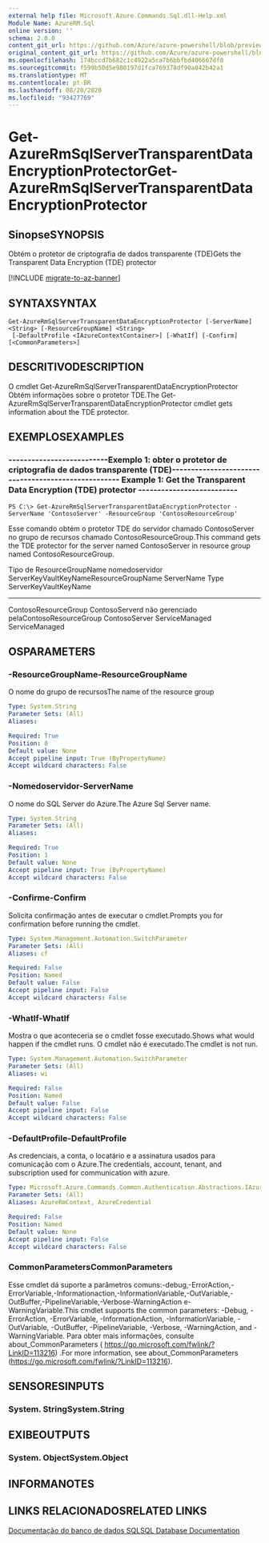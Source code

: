 ```yaml
---
external help file: Microsoft.Azure.Commands.Sql.dll-Help.xml
Module Name: AzureRM.Sql
online version: ''
schema: 2.0.0
content_git_url: https://github.com/Azure/azure-powershell/blob/preview/src/ResourceManager/Sql/Commands.Sql/help/Get-AzureRmSqlServerTransparentDataEncryptionProtector.md
original_content_git_url: https://github.com/Azure/azure-powershell/blob/preview/src/ResourceManager/Sql/Commands.Sql/help/Get-AzureRmSqlServerTransparentDataEncryptionProtector.md
ms.openlocfilehash: 174bccd7b682c1c4922a5ca7b6bbfbd406667df0
ms.sourcegitcommit: f599b50d5e980197d1fca769378df90a842b42a1
ms.translationtype: MT
ms.contentlocale: pt-BR
ms.lasthandoff: 08/20/2020
ms.locfileid: "93427769"
---
```

# <span data-ttu-id="98f9b-101">Get-AzureRmSqlServerTransparentDataEncryptionProtector</span><span class="sxs-lookup"><span data-stu-id="98f9b-101">Get-AzureRmSqlServerTransparentDataEncryptionProtector</span></span>

## <span data-ttu-id="98f9b-102">Sinopse</span><span class="sxs-lookup"><span data-stu-id="98f9b-102">SYNOPSIS</span></span>
<span data-ttu-id="98f9b-103">Obtém o protetor de criptografia de dados transparente (TDE)</span><span class="sxs-lookup"><span data-stu-id="98f9b-103">Gets the Transparent Data Encryption (TDE) protector</span></span>

[!INCLUDE [migrate-to-az-banner](../../includes/migrate-to-az-banner.md)]

## <span data-ttu-id="98f9b-104">SYNTAX</span><span class="sxs-lookup"><span data-stu-id="98f9b-104">SYNTAX</span></span>

```
Get-AzureRmSqlServerTransparentDataEncryptionProtector [-ServerName] <String> [-ResourceGroupName] <String>
 [-DefaultProfile <IAzureContextContainer>] [-WhatIf] [-Confirm] [<CommonParameters>]
```

## <span data-ttu-id="98f9b-105">DESCRITIVO</span><span class="sxs-lookup"><span data-stu-id="98f9b-105">DESCRIPTION</span></span>
<span data-ttu-id="98f9b-106">O cmdlet Get-AzureRmSqlServerTransparentDataEncryptionProtector Obtém informações sobre o protetor TDE.</span><span class="sxs-lookup"><span data-stu-id="98f9b-106">The Get-AzureRmSqlServerTransparentDataEncryptionProtector cmdlet gets information about the TDE protector.</span></span>

## <span data-ttu-id="98f9b-107">EXEMPLOS</span><span class="sxs-lookup"><span data-stu-id="98f9b-107">EXAMPLES</span></span>

### <span data-ttu-id="98f9b-108">--------------------------Exemplo 1: obter o protetor de criptografia de dados transparente (TDE)--------------------------</span><span class="sxs-lookup"><span data-stu-id="98f9b-108">--------------------------  Example 1: Get the Transparent Data Encryption (TDE) protector  --------------------------</span></span>
```
PS C:\> Get-AzureRmSqlServerTransparentDataEncryptionProtector -ServerName 'ContosoServer' -ResourceGroup 'ContosoResourceGroup'
```

<span data-ttu-id="98f9b-109">Esse comando obtém o protetor TDE do servidor chamado ContosoServer no grupo de recursos chamado ContosoResourceGroup.</span><span class="sxs-lookup"><span data-stu-id="98f9b-109">This command gets the TDE protector for the server named ContosoServer in resource group named ContosoResourceGroup.</span></span>

<span data-ttu-id="98f9b-110">Tipo de ResourceGroupName nomedoservidor ServerKeyVaultKeyName</span><span class="sxs-lookup"><span data-stu-id="98f9b-110">ResourceGroupName ServerName                   Type ServerKeyVaultKeyName</span></span>
----------------- ----------                   ---- ---------------------
<span data-ttu-id="98f9b-111">ContosoResourceGroup ContosoServerd não gerenciado pela</span><span class="sxs-lookup"><span data-stu-id="98f9b-111">ContosoResourceGroup ContosoServer ServiceManaged ServiceManaged</span></span>

## <span data-ttu-id="98f9b-112">OS</span><span class="sxs-lookup"><span data-stu-id="98f9b-112">PARAMETERS</span></span>

### <span data-ttu-id="98f9b-113">-ResourceGroupName</span><span class="sxs-lookup"><span data-stu-id="98f9b-113">-ResourceGroupName</span></span>
<span data-ttu-id="98f9b-114">O nome do grupo de recursos</span><span class="sxs-lookup"><span data-stu-id="98f9b-114">The name of the resource group</span></span>

```yaml
Type: System.String
Parameter Sets: (All)
Aliases: 

Required: True
Position: 0
Default value: None
Accept pipeline input: True (ByPropertyName)
Accept wildcard characters: False
```

### <span data-ttu-id="98f9b-115">-Nomedoservidor</span><span class="sxs-lookup"><span data-stu-id="98f9b-115">-ServerName</span></span>
<span data-ttu-id="98f9b-116">O nome do SQL Server do Azure.</span><span class="sxs-lookup"><span data-stu-id="98f9b-116">The Azure Sql Server name.</span></span>

```yaml
Type: System.String
Parameter Sets: (All)
Aliases: 

Required: True
Position: 1
Default value: None
Accept pipeline input: True (ByPropertyName)
Accept wildcard characters: False
```

### <span data-ttu-id="98f9b-117">-Confirme</span><span class="sxs-lookup"><span data-stu-id="98f9b-117">-Confirm</span></span>
<span data-ttu-id="98f9b-118">Solicita confirmação antes de executar o cmdlet.</span><span class="sxs-lookup"><span data-stu-id="98f9b-118">Prompts you for confirmation before running the cmdlet.</span></span>

```yaml
Type: System.Management.Automation.SwitchParameter
Parameter Sets: (All)
Aliases: cf

Required: False
Position: Named
Default value: False
Accept pipeline input: False
Accept wildcard characters: False
```

### <span data-ttu-id="98f9b-119">-WhatIf</span><span class="sxs-lookup"><span data-stu-id="98f9b-119">-WhatIf</span></span>
<span data-ttu-id="98f9b-120">Mostra o que aconteceria se o cmdlet fosse executado.</span><span class="sxs-lookup"><span data-stu-id="98f9b-120">Shows what would happen if the cmdlet runs.</span></span>
<span data-ttu-id="98f9b-121">O cmdlet não é executado.</span><span class="sxs-lookup"><span data-stu-id="98f9b-121">The cmdlet is not run.</span></span>

```yaml
Type: System.Management.Automation.SwitchParameter
Parameter Sets: (All)
Aliases: wi

Required: False
Position: Named
Default value: False
Accept pipeline input: False
Accept wildcard characters: False
```

### <span data-ttu-id="98f9b-122">-DefaultProfile</span><span class="sxs-lookup"><span data-stu-id="98f9b-122">-DefaultProfile</span></span>
<span data-ttu-id="98f9b-123">As credenciais, a conta, o locatário e a assinatura usados para comunicação com o Azure.</span><span class="sxs-lookup"><span data-stu-id="98f9b-123">The credentials, account, tenant, and subscription used for communication with azure.</span></span>

```yaml
Type: Microsoft.Azure.Commands.Common.Authentication.Abstractions.IAzureContextContainer
Parameter Sets: (All)
Aliases: AzureRmContext, AzureCredential

Required: False
Position: Named
Default value: None
Accept pipeline input: False
Accept wildcard characters: False
```

### <span data-ttu-id="98f9b-124">CommonParameters</span><span class="sxs-lookup"><span data-stu-id="98f9b-124">CommonParameters</span></span>
<span data-ttu-id="98f9b-125">Esse cmdlet dá suporte a parâmetros comuns:-debug,-ErrorAction,-ErrorVariable,-Informationaction,-InformationVariable,-OutVariable,-OutBuffer,-PipelineVariable,-Verbose-WarningAction e-WarningVariable.</span><span class="sxs-lookup"><span data-stu-id="98f9b-125">This cmdlet supports the common parameters: -Debug, -ErrorAction, -ErrorVariable, -InformationAction, -InformationVariable, -OutVariable, -OutBuffer, -PipelineVariable, -Verbose, -WarningAction, and -WarningVariable.</span></span> <span data-ttu-id="98f9b-126">Para obter mais informações, consulte about_CommonParameters ( https://go.microsoft.com/fwlink/?LinkID=113216) .</span><span class="sxs-lookup"><span data-stu-id="98f9b-126">For more information, see about_CommonParameters (https://go.microsoft.com/fwlink/?LinkID=113216).</span></span>

## <span data-ttu-id="98f9b-127">SENSORES</span><span class="sxs-lookup"><span data-stu-id="98f9b-127">INPUTS</span></span>

### <span data-ttu-id="98f9b-128">System. String</span><span class="sxs-lookup"><span data-stu-id="98f9b-128">System.String</span></span>

## <span data-ttu-id="98f9b-129">EXIBE</span><span class="sxs-lookup"><span data-stu-id="98f9b-129">OUTPUTS</span></span>

### <span data-ttu-id="98f9b-130">System. Object</span><span class="sxs-lookup"><span data-stu-id="98f9b-130">System.Object</span></span>

## <span data-ttu-id="98f9b-131">INFORMA</span><span class="sxs-lookup"><span data-stu-id="98f9b-131">NOTES</span></span>

## <span data-ttu-id="98f9b-132">LINKS RELACIONADOS</span><span class="sxs-lookup"><span data-stu-id="98f9b-132">RELATED LINKS</span></span>

[<span data-ttu-id="98f9b-133">Documentação do banco de dados SQL</span><span class="sxs-lookup"><span data-stu-id="98f9b-133">SQL Database Documentation</span></span>](https://docs.microsoft.com/azure/sql-database/)

